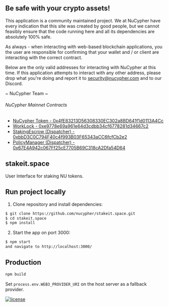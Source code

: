 ## Be safe with your crypto assets!

This application is a community maintained project.
We at NuCypher have every indication that this site was created by good people,
but we cannot feasibly ensure that the code running here and all
its dependencies are absolutely 100% safe.

As always - when interacting with web-based blockchain
applications, you the user are responsible for confirming
that your wallet and / or client are interacting with the correct contract.

Below are the only valid addresses for interacting with NuCypher at this time.
If this application attempts to interact with any other address, please drop what
you're doing and report it to security@nucypher.com and to our Discord.

~ NuCypher Team ~

###### NuCypher Mainnet Contracts

* [NuCypher Token - 0x4fE83213D56308330EC302a8BD641f1d0113A4Cc](https://etherscan.io/address/0x4fE83213D56308330EC302a8BD641f1d0113A4Cc)
* [WorkLock - 0xe9778e69a961e64d3cdbb34cf6778281d34667c2](https://etherscan.io/address/0xe9778e69a961e64d3cdbb34cf6778281d34667c2)
* [StakingEscrow (Dispatcher) - 0xbbD3C0C794F40c4f993B03F65343aCC6fcfCb2e2](https://etherscan.io/address/0xbbD3C0C794F40c4f993B03F65343aCC6fcfCb2e2)
* [PolicyManager (Dispatcher) - 0x67E4A942c067Ff25cE7705B69C318cA2Dfa54D64](https://etherscan.io/address/0x67E4A942c067Ff25cE7705B69C318cA2Dfa54D64)

## stakeit.space

User Interface for staking NU tokens.

## Run project locally

1. Clone repository and install dependencies:

```bash
$ git clone https://github.com/nucypher/stakeit.space.git
$ cd stakeit.space
$ npm install
```

2. Start the app on port 3000:

```bash
$ npm start
and navigate to http://localhost:3000/
```

## Production

```bash
npm build
```

Set `process.env.WEB3_PROVIDER_URI` on the host server as a fallback provider.

[![license](https://img.shields.io/pypi/l/nucypher.svg)](https://www.gnu.org/licenses/gpl-3.0.html)
